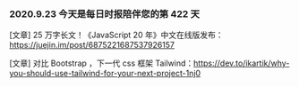 ### 2020.9.23 今天是每日时报陪伴您的第 422 天

[文章] 25 万字长文！《JavaScript 20 年》中文在线版发布：<https://juejin.im/post/6875221687537926157>

[文章] 对比 Bootstrap ，下一代 css 框架 Tailwind：<https://dev.to/ikartik/why-you-should-use-tailwind-for-your-next-project-1nj0>
